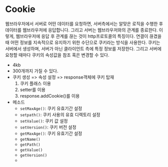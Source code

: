 # Cookie	

웹브라우저에서 서버로 어떤 데이터를 요청하면, 서버측에서는 알맞은 로직을 수행한 후 데이터를 웹브라우저에 응답합니다. 그리고 서버는 웹브라우저와의 관계를 종료한다. 이렇게, 웹브라우저에 응답 후 관계를 끊는 것이 http프로토콜의 특징이다. 연결이 끊겼을 때 어떤 정보를 지속적으로 유지하기 위한 수단으로 쿠키라는 방식을 사용한다. 쿠키는 서버에서 생성하며, 서버가 아닌 클라이언트 측에 특정 정보를 저장한다. 그리고 서버에 요청할 때마다 쿠키의 속성값을 참조 혹은 변경할 수 있다. 

- 4kb
- 300개까지 가질 수 있다.
- 쿠키 생성 => 속성 설정 => response객체에 쿠키 탑재
  1. 쿠키 플래스 이용
  2. setter를 이용
  3. response.addCookie()를 이용
- 메소드
  - `setMaxAge()`: 쿠키 유효기간 설정
  - `setpath()`: 쿠키 사용의 유효 디렉토리 설정
  - `setValue()`: 쿠키 값 설정
  - `setVersion()`: 쿠키 버전 설정
  - `getMaxAge()`: 쿠키 유효기간 설정
  - `getName()`
  - `getPath()`
  - `getValue()`
  - `getVersion()`
  - ​
